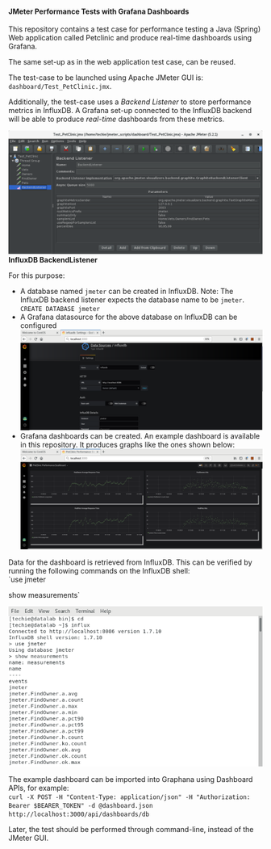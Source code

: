 #### JMeter Performance Tests with Grafana Dashboards
This repository contains a test case for performance testing a Java (Spring) Web application called Petclinic and produce real-time dashboards using Grafana.

The same set-up as in the web application test case, can be reused.

The test-case to be launched using Apache JMeter GUI is: `dashboard/Test_PetClinic.jmx`.

Additionally, the test-case uses a *Backend Listener* to store performance metrics in InfluxDB. A Grafana set-up connected to the InfluxDB backend will be able to produce *real-time* dashboards from these metrics.

![Using Grafana](https://github.com/techyugadi/jmeter_scripts/blob/master/img/jmeter17.png)
**InfluxDB BackendListener**

For this purpose:
- A database named `jmeter` can be created in InfluxDB. Note: The InfluxDB backend listener expects the database name to be `jmeter`. \
  `CREATE DATABASE jmeter`
- A Grafana datasource for the above database on InfluxDB can be configured
![Datasource](https://github.com/techyugadi/jmeter_scripts/blob/master/img/jmeter18.png)
- Grafana dashboards can be created. An example dashboard is available in this repository. It produces graphs like the ones shown below:
![Dashboard](https://github.com/techyugadi/jmeter_scripts/blob/master/img/jmeter19.png)

Data for the dashboard is retrieved from InfluxDB. This can be verified by running the following commands on the InfluxDB shell: \
`use jmeter

 show measurements`

![Queries](https://github.com/techyugadi/jmeter_scripts/blob/master/img/jmeter20.png)

The example dashboard can be imported into Graphana using Dashboard APIs, for example: \
`curl -X POST -H "Content-Type: application/json" -H "Authorization: Bearer $BEARER_TOKEN" -d @dashboard.json http://localhost:3000/api/dashboards/db`

Later, the test should be performed through command-line, instead of the JMeter GUI.
